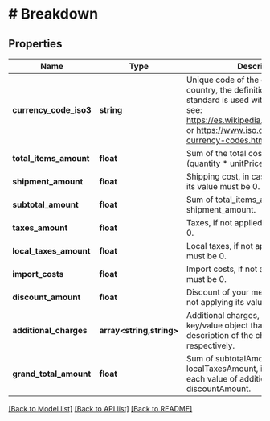 # # Breakdown

## Properties

Name | Type | Description | Notes
------------ | ------------- | ------------- | -------------
**currency_code_iso3** | **string** | Unique code of the currency of the country, the definition of the ISO 4217 standard is used with 3 characters, see: https://es.wikipedia.org/wiki/ISO_4217 or https://www.iso.org/iso-4217-currency-codes.html. |
**total_items_amount** | **float** | Sum of the total cost of the items (quantity * unitPrice). |
**shipment_amount** | **float** | Shipping cost, in case of not applying its value must be 0. |
**subtotal_amount** | **float** | Sum of total_items_amount plus shipment_amount. |
**taxes_amount** | **float** | Taxes, if not applied, its value must be 0. |
**local_taxes_amount** | **float** | Local taxes, if not applied, its value must be 0. | [optional]
**import_costs** | **float** | Import costs, if not applied, its value must be 0. | [optional]
**discount_amount** | **float** | Discount of your merchant, in case of not applying its value must be 0. | [optional]
**additional_charges** | **array<string,string>** | Additional charges, consists of a key/value object that comprises the description of the charge/amount respectively. | [optional]
**grand_total_amount** | **float** | Sum of subtotalAmount, taxesAmount, localTaxesAmount, importCosts, and each value of additionalCharges minus discountAmount. |

[[Back to Model list]](../../README.md#models) [[Back to API list]](../../README.md#endpoints) [[Back to README]](../../README.md)
